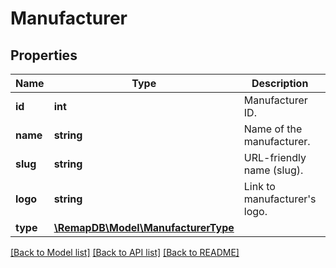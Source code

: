 # Manufacturer

## Properties
Name | Type | Description | Notes
------------ | ------------- | ------------- | -------------
**id** | **int** | Manufacturer ID. | [optional] 
**name** | **string** | Name of the manufacturer. | [optional] 
**slug** | **string** | URL-friendly name (slug). | [optional] 
**logo** | **string** | Link to manufacturer&#x27;s logo. | [optional] 
**type** | [**\RemapDB\Model\ManufacturerType**](ManufacturerType.md) |  | [optional] 

[[Back to Model list]](../../README.md#documentation-for-models) [[Back to API list]](../../README.md#documentation-for-api-endpoints) [[Back to README]](../../README.md)

